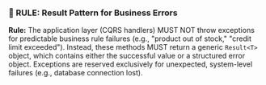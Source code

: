 ### 🎯 RULE: Result Pattern for Business Errors

**Rule:** The application layer (CQRS handlers) MUST NOT throw exceptions for predictable business rule failures (e.g., "product out of stock," "credit limit exceeded").
Instead, these methods MUST return a generic `Result<T>` object, which contains either the successful value or a structured error object. Exceptions are reserved exclusively for unexpected, system-level failures (e.g., database connection lost).